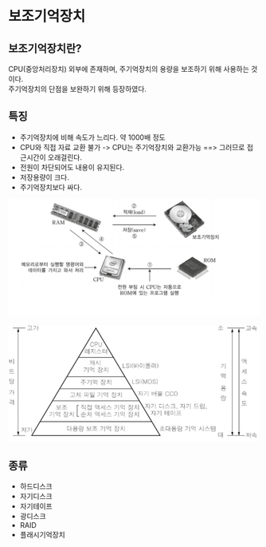 # 보조기억장치  


## 보조기억장치란?    

CPU(중앙처리장치) 외부에 존재하며, 주기억장치의 용량을 보조하기 위해 사용하는 것이다.  
주기억장치의 단점을 보완하기 위해 등장하였다.    

## 특징  

- 주기억장치에 비해 속도가 느리다. 약 1000배 정도  
- CPU와 직접 자료 교환 불가 -> CPU는 주기억장치와 교환가능 ==> 그러므로 접근시간이 오래걸린다.  
- 전원이 차단되어도 내용이 유지된다.  
- 저장용량이 크다.  
- 주기억장치보다 싸다.  


![보조기억장치](../images/보조기억장치.PNG)  

![기억장치](../images/보조기억장치2.PNG)  


## 종류  
- 하드디스크  
- 자기디스크  
- 자기테이프  
- 광디스크  
- RAID  
- 플래시기억장치  



